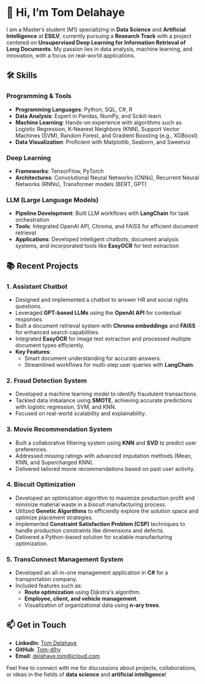 # 👋 Hi, I’m Tom Delahaye

I am a Master’s student (M1) specializing in **Data Science** and **Artificial Intelligence** at **ESILV**, currently pursuing a **Research Track** with a project centered on **Unsupervised Deep Learning for Information Retrieval of Long Documents**. My passion lies in data analysis, machine learning, and innovation, with a focus on real-world applications.


## 🛠️ Skills

### Programming & Tools
- **Programming Languages**: Python, SQL, C#, R
- **Data Analysis**: Expert in Pandas, NumPy, and Scikit-learn
- **Machine Learning**: Hands-on experience with algorithms such as Logistic Regression, K-Nearest Neighbors (KNN), Support Vector Machines (SVM), Random Forest, and Gradient Boosting (e.g., XGBoost)
- **Data Visualization**: Proficient with Matplotlib, Seaborn, and Sweetviz

### Deep Learning
- **Frameworks**: TensorFlow, PyTorch
- **Architectures**: Convolutional Neural Networks (CNNs), Recurrent Neural Networks (RNNs), Transformer models (BERT, GPT)

### LLM (Large Language Models)
- **Pipeline Development**: Built LLM workflows with **LangChain** for task orchestration
- **Tools**: Integrated OpenAI API, Chroma, and FAISS for efficient document retrieval
- **Applications**: Developed intelligent chatbots, document analysis systems, and incorporated tools like **EasyOCR** for text extraction


## 📚 Recent Projects

### 1. **Assistant Chatbot**
- Designed and implemented a chatbot to answer HR and social rights questions.
- Leveraged **GPT-based LLMs** using the **OpenAI API** for contextual responses.
- Built a document retrieval system with **Chroma embeddings** and **FAISS** for enhanced search capabilities.
- Integrated **EasyOCR** for image text extraction and processed multiple document types efficiently.
- **Key Features**:
  - Smart document understanding for accurate answers.
  - Streamlined workflows for multi-step user queries with **LangChain**.

### 2. **Fraud Detection System**
- Developed a machine learning model to identify fraudulent transactions.
- Tackled data imbalance using **SMOTE**, achieving accurate predictions with logistic regression, SVM, and KNN.
- Focused on real-world scalability and explainability.

### 3. **Movie Recommendation System**
- Built a collaborative filtering system using **KNN** and **SVD** to predict user preferences.
- Addressed missing ratings with advanced imputation methods (Mean, KNN, and Supercharged KNN).
- Delivered tailored movie recommendations based on past user activity.

### 4. **Biscuit Optimization**
- Developed an optimization algorithm to maximize production profit and minimize material waste in a biscuit manufacturing process.
- Utilized **Genetic Algorithms** to efficiently explore the solution space and optimize placement strategies.
- Implemented **Constraint Satisfaction Problem (CSP)** techniques to handle production constraints like dimensions and defects.
- Delivered a Python-based solution for scalable manufacturing optimization.

### 5. **TransConnect Management System**
- Developed an all-in-one management application in **C#** for a transportation company.
- Included features such as:
  - **Route optimization** using Dijkstra's algorithm.
  - **Employee, client, and vehicle management**.
  - Visualization of organizational data using **n-ary trees**.


## 📫 Get in Touch

- **LinkedIn**: [Tom Delahaye](https://www.linkedin.com/in/tom-delahaye)
- **GitHub**: [Tom-dlhy](https://github.com/Tom-dlhy)
- **Email**: delahaye.tom@icloud.com

Feel free to connect with me for discussions about projects, collaborations, or ideas in the fields of **data science** and **artificial intelligence**!
